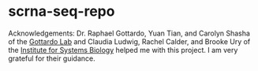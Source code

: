 # scrna-seq-repo

Acknowledgements: Dr. Raphael Gottardo, Yuan Tian, and Carolyn Shasha of the [Gottardo Lab](https://research.fredhutch.org/gottardo/en.html) and Claudia Ludwig, Rachel Calder, and Brooke Ury of the [Institute for Systems Biology](https://isbscience.org/) helped me with this project. I am very grateful for their guidance.
